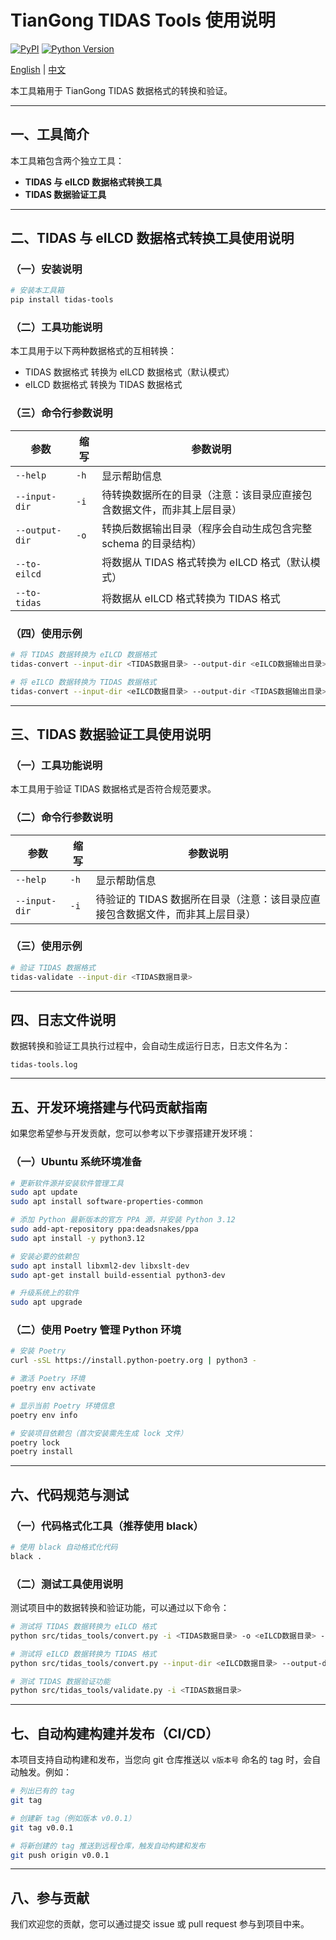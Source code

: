 # TianGong TIDAS Tools 使用说明

[![PyPI](https://img.shields.io/pypi/v/tidas-tools.svg)][pypi status]
[![Python Version](https://img.shields.io/pypi/pyversions/tidas-tools)][pypi status]

[pypi status]: https://pypi.org/project/tidas-tools/

[English](https://github.com/tiangong-lca/tidas-tools/blob/main/README.md) | [中文](https://github.com/tiangong-lca/tidas-tools/blob/main/README_CN.md)

本工具箱用于 TianGong TIDAS 数据格式的转换和验证。

---

## 一、工具简介

本工具箱包含两个独立工具：

- **TIDAS 与 eILCD 数据格式转换工具**
- **TIDAS 数据验证工具**

---

## 二、TIDAS 与 eILCD 数据格式转换工具使用说明

### （一）安装说明

```bash
# 安装本工具箱
pip install tidas-tools
```

### （二）工具功能说明

本工具用于以下两种数据格式的互相转换：

- TIDAS 数据格式 转换为 eILCD 数据格式（默认模式）
- eILCD 数据格式 转换为 TIDAS 数据格式

### （三）命令行参数说明

| 参数 | 缩写 | 参数说明 |
|------|------|----------|
| `--help` | `-h` | 显示帮助信息 |
| `--input-dir` | `-i` | 待转换数据所在的目录（注意：该目录应直接包含数据文件，而非其上层目录） |
| `--output-dir` | `-o` | 转换后数据输出目录（程序会自动生成包含完整 schema 的目录结构） |
| `--to-eilcd` | | 将数据从 TIDAS 格式转换为 eILCD 格式（默认模式） |
| `--to-tidas` | | 将数据从 eILCD 格式转换为 TIDAS 格式 |

### （四）使用示例

```bash
# 将 TIDAS 数据转换为 eILCD 数据格式
tidas-convert --input-dir <TIDAS数据目录> --output-dir <eILCD数据输出目录> --to-eilcd

# 将 eILCD 数据转换为 TIDAS 数据格式
tidas-convert --input-dir <eILCD数据目录> --output-dir <TIDAS数据输出目录> --to-tidas
```

---

## 三、TIDAS 数据验证工具使用说明

### （一）工具功能说明

本工具用于验证 TIDAS 数据格式是否符合规范要求。

### （二）命令行参数说明

| 参数 | 缩写 | 参数说明 |
|------|------|----------|
| `--help` | `-h` | 显示帮助信息 |
| `--input-dir` | `-i` | 待验证的 TIDAS 数据所在目录（注意：该目录应直接包含数据文件，而非其上层目录）|

### （三）使用示例

```bash
# 验证 TIDAS 数据格式
tidas-validate --input-dir <TIDAS数据目录>
```

---

## 四、日志文件说明

数据转换和验证工具执行过程中，会自动生成运行日志，日志文件名为：

```
tidas-tools.log
```

---

## 五、开发环境搭建与代码贡献指南

如果您希望参与开发贡献，您可以参考以下步骤搭建开发环境：

### （一）Ubuntu 系统环境准备

```bash
# 更新软件源并安装软件管理工具
sudo apt update
sudo apt install software-properties-common

# 添加 Python 最新版本的官方 PPA 源，并安装 Python 3.12
sudo add-apt-repository ppa:deadsnakes/ppa
sudo apt install -y python3.12

# 安装必要的依赖包
sudo apt install libxml2-dev libxslt-dev
sudo apt-get install build-essential python3-dev

# 升级系统上的软件
sudo apt upgrade
```

### （二）使用 Poetry 管理 Python 环境

```bash
# 安装 Poetry
curl -sSL https://install.python-poetry.org | python3 -

# 激活 Poetry 环境
poetry env activate

# 显示当前 Poetry 环境信息
poetry env info

# 安装项目依赖包（首次安装需先生成 lock 文件）
poetry lock
poetry install
```

---

## 六、代码规范与测试

### （一）代码格式化工具（推荐使用 black）

```bash
# 使用 black 自动格式化代码
black .
```

### （二）测试工具使用说明

测试项目中的数据转换和验证功能，可以通过以下命令：

```bash
# 测试将 TIDAS 数据转换为 eILCD 格式
python src/tidas_tools/convert.py -i <TIDAS数据目录> -o <eILCD数据目录> --to-eilcd

# 测试将 eILCD 数据转换为 TIDAS 格式
python src/tidas_tools/convert.py --input-dir <eILCD数据目录> --output-dir <TIDAS数据目录> --to-tidas

# 测试 TIDAS 数据验证功能
python src/tidas_tools/validate.py -i <TIDAS数据目录> 
```

---

## 七、自动构建构建并发布（CI/CD）

本项目支持自动构建和发布，当您向 git 仓库推送以 `v版本号` 命名的 tag 时，会自动触发。例如：

```bash
# 列出已有的 tag
git tag

# 创建新 tag（例如版本 v0.0.1）
git tag v0.0.1

# 将新创建的 tag 推送到远程仓库，触发自动构建和发布
git push origin v0.0.1
```

---

## 八、参与贡献

我们欢迎您的贡献，您可以通过提交 issue 或 pull request 参与到项目中来。
